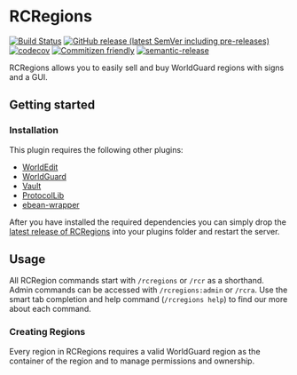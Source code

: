 # RCRegions

[![Build Status](https://github.com/Silthus/region-market/workflows/Build/badge.svg)](../../actions?query=workflow%3ABuild)
[![GitHub release (latest SemVer including pre-releases)](https://img.shields.io/github/v/release/Silthus/region-market?include_prereleases&label=release)](../../releases)
[![codecov](https://codecov.io/gh/Silthus/region-market/branch/master/graph/badge.svg)](https://codecov.io/gh/Silthus/spigot-plugin-template)
[![Commitizen friendly](https://img.shields.io/badge/commitizen-friendly-brightgreen.svg)](http://commitizen.github.io/cz-cli/)
[![semantic-release](https://img.shields.io/badge/%20%20%F0%9F%93%A6%F0%9F%9A%80-semantic--release-e10079.svg)](https://github.com/semantic-release/semantic-release)

RCRegions allows you to easily sell and buy WorldGuard regions with signs and a GUI.

## Getting started

### Installation

This plugin requires the following other plugins:

- [WorldEdit](https://dev.bukkit.org/projects/worldedit)
- [WorldGuard](https://dev.bukkit.org/projects/worldguard)
- [Vault](https://dev.bukkit.org/projects/vault)
- [ProtocolLib](https://dev.bukkit.org/projects/protocollib)
- [ebean-wrapper](https://github.com/Silthus/ebean-wrapper/releases/latest)

After you have installed the required dependencies you can simply drop the [latest release of RCRegions](../../releases/latest) into your plugins folder and restart the server.

## Usage

All RCRegion commands start with `/rcregions` or `/rcr` as a shorthand. Admin commands can be accessed with `/rcregions:admin` or `/rcra`.
Use the smart tab completion and help command (`/rcregions help`) to find our more about each command.

### Creating Regions

Every region in RCRegions requires a valid WorldGuard region as the container of the region and to manage permissions and ownership.